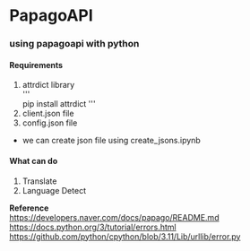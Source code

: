 # PapagoAPI
### using papagoapi with python

#### Requirements 
1. attrdict library   
'''   
pip install attrdict 
'''   
2. client.json file 
3. config.json file 

* we can create json file using create_jsons.ipynb

#### What can do 
1. Translate 
2. Language Detect   
   
   
**Reference**   
https://developers.naver.com/docs/papago/README.md   
https://docs.python.org/3/tutorial/errors.html   
https://github.com/python/cpython/blob/3.11/Lib/urllib/error.py
